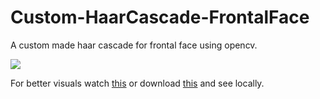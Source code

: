# Custom-HaarCascade-FrontalFace
A custom made haar cascade for frontal face using opencv.

![](outputs/test.gif)

For better visuals watch [this](https://www.youtube.com/watch?v=IRLjhzg98K4&feature=youtu.be) or download [this](https://github.com/greatsharma/Custom-HaarCascade-FrontalFace/blob/master/outputs/test.mp4) and see locally.
